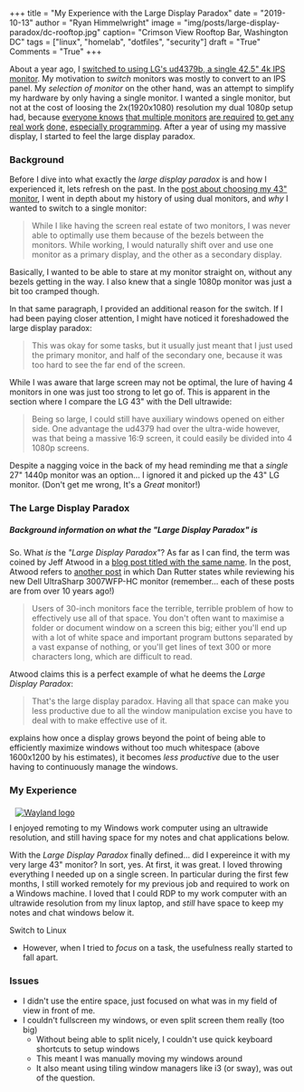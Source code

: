 +++
title  = "My Experience with the Large Display Paradox"
date   = "2019-10-13"
author = "Ryan Himmelwright"
image  = "img/posts/large-display-paradox/dc-rooftop.jpg"
caption= "Crimson View Rooftop Bar, Washington DC"
tags   = ["linux", "homelab", "dotfiles", "security"]
draft  = "True"
Comments = "True"
+++

About a year ago, I [switched to using LG's ud4379b, a single 42.5" 4k IPS
monitor](/post/new-lgud4379b/). My motivation to *switch* monitors was mostly
to convert to an IPS panel. My *selection of monitor* on the other hand, was an
attempt to simplify my hardware by only having a single monitor. I wanted a
single monitor, but not at the cost of loosing the 2x(1920x1080) resolution my
dual 1080p setup had, because [everyone knows]() [that multiple monitors]()
[are required]() [to get any real work]() [done,]() [especially programming]().
After a year of using my massive display, I started to feel the large display
paradox.

<!--more-->

### Background

Before I dive into what exactly the *large display paradox* is and how I
experienced it, lets refresh on the past. In the [post about choosing my 43"
monitor](/post/new-lgud4379b/), I went in depth about my history of using dual
monitors, and *why* I wanted to switch to a single monitor:

>While I like having the screen real estate of two monitors, I was never able to optimally use them because of the bezels between the monitors. While working, I would naturally shift over and use one monitor as a primary display, and the other as a secondary display.

Basically, I wanted to be able to stare at my monitor straight on, without any
bezels getting in the way. I also knew that a single 1080p monitor was just a
bit too cramped though.

In that same paragraph, I provided an additional reason for the switch. If I
had been paying closer attention, I might have noticed it
foreshadowed the large display paradox:

>This was okay for some tasks, but it usually just meant that I just used the primary monitor, and half of the secondary one, because it was too hard to see the far end of the screen.

While I was aware that large screen may not be optimal, the lure of having 4
monitors in one was just too strong to let go of. This is apparent in the section where I compare the LG 43" with the Dell ultrawide:

>Being so large, I could still have auxiliary windows opened on either side. One advantage the ud4379 had over the ultra-wide however, was that being a massive 16:9 screen, it could easily be divided into 4 1080p screens.

Despite a nagging voice in the back of my head reminding me that a *single* 27"
1440p monitor was an option... I ignored it and picked up the 43" LG monitor. (Don't get me wrong, It's a *Great* monitor!)

### The Large Display Paradox

#####  Background information on what the "Large Display Paradox" is

So. What *is* the *"Large Display Paradox"*? As far as I can find, the term was
coined by Jeff Atwood in a [blog post titled with the same
name](https://blog.codinghorror.com/the-large-display-paradox/). In the post,
Atwood refers to [another post](http://www.dansdata.com/3007wfp-hc.htm) in
which Dan Rutter states while reviewing his new Dell UltraSharp 3007WFP-HC monitor (remember... each of these posts are from over 10 years ago!)

>Users of 30-inch monitors face the terrible, terrible problem of how to
effectively use all of that space. You don't often want to maximise a folder or
document window on a screen this big; either you'll end up with a lot of white
space and important program buttons separated by a vast expanse of nothing, or
you'll get lines of text 300 or more characters long, which are difficult to
read.


Atwood claims this is a perfect example of what he deems the *Large Display Paradox*:

>That's the large display paradox. Having all that space can make you less
productive due to all the window manipulation excise you have to deal with to
make effective use of it.

explains how once a display grows beyond the point of being able to
efficiently maximize windows without too much whitespace (above 1600x1200 by
his estimates), it becomes *less productive* due to the user having to
continuously manage the windows.

### My Experience

<a href="/img/posts/large-display-paradox/work-widescreen.jpg">
<img alt="Wayland logo" src="/img/posts/large-display-paradox/work-widescreen.jpg" style="max-width: 100%; padding: 5px 15px 10px 10px"/></a>
<div class="caption">I enjoyed remoting to my Windows work computer using an ultrawide
resolution, and still having space for my notes and chat applications below.</div>

With the *Large Display Paradox* finally defined... did I expereince it with my
very large 43" monitor? In sort, yes. At first, it was great. I loved throwing
everything I needed up on a single screen. In particular during the first few
months, I still worked remotely for my previous job and required to work on a
Windows machine. I loved that I could RDP to my work computer with an ultrawide
resolution from my linux laptop, and *still* have space to keep my notes and
chat windows below it.

Switch to Linux


- However, when I tried to *focus* on a task, the usefulness really started to
    fall apart.

### Issues
- I didn't use the entire space, just focused on what was in my field of view in front of me.
- I couldn't fullscreen my windows, or even split screen them really (too big)
	- Without being able to split nicely, I couldn't use quick keyboard shortcuts to setup windows
	- This meant I was manually moving my windows around
	- It also meant using tiling window managers like i3 (or sway), was out of the question.


